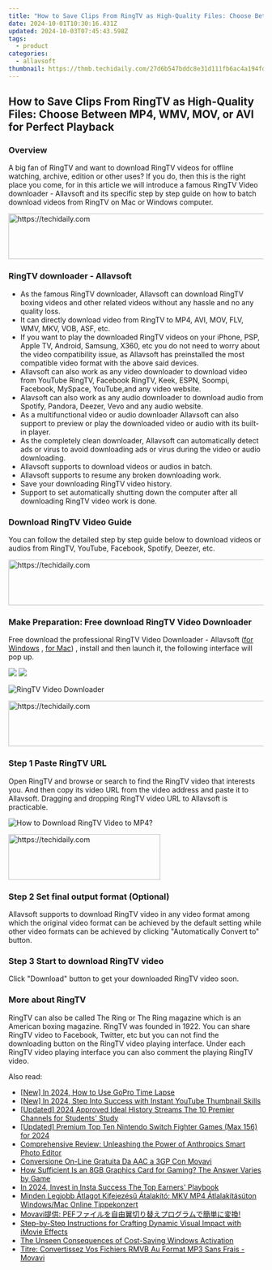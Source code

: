 ```yaml
---
title: "How to Save Clips From RingTV as High-Quality Files: Choose Between MP4, WMV, MOV, or AVI for Perfect Playback"
date: 2024-10-01T10:30:16.431Z
updated: 2024-10-03T07:45:43.598Z
tags:
  - product
categories:
  - allavsoft
thumbnail: https://thmb.techidaily.com/27d6b547bddc8e31d111fb6ac4a194fdf9932bb9effb0d2c901c0f3a526ef8b0.jpg
---
```


## How to Save Clips From RingTV as High-Quality Files: Choose Between MP4, WMV, MOV, or AVI for Perfect Playback

### Overview

A big fan of RingTV and want to download RingTV videos for offline watching, archive, edition or other uses? If you do, then this is the right place you come, for in this article we will introduce a famous RingTV Video downloader - Allavsoft and its specific step by step guide on how to batch download videos from RingTV on Mac or Windows computer.

<!-- affiliate ads begin -->
<a href="https://ursime.pxf.io/c/5597632/2136536/16384" target="_top" id="2136536">
  <img src="//a.impactradius-go.com/display-ad/16384-2136536" border="0" alt="https://techidaily.com" width="728" height="90"/>
</a>
<img height="0" width="0" src="https://ursime.pxf.io/i/5597632/2136536/16384" style="position:absolute;visibility:hidden;" border="0" />
<!-- affiliate ads end -->

### RingTV downloader - Allavsoft

* As the famous RingTV downloader, Allavsoft can download RingTV boxing videos and other related videos without any hassle and no any quality loss.
* It can directly download video from RingTV to MP4, AVI, MOV, FLV, WMV, MKV, VOB, ASF, etc.
* If you want to play the downloaded RingTV videos on your iPhone, PSP, Apple TV, Android, Samsung, X360, etc you do not need to worry about the video compatibility issue, as Allavsoft has preinstalled the most compatible video format with the above said devices.
* Allavsoft can also work as any video downloader to download video from YouTube RingTV, Facebook RingTV, Keek, ESPN, Soompi, Facebook, MySpace, YouTube,and any video website.
* Alavsoft can also work as any audio downloader to download audio from Spotify, Pandora, Deezer, Vevo and any audio website.
* As a multifunctional video or audio downloader Allavsoft can also support to preview or play the downloaded video or audio with its built-in player.
* As the completely clean downloader, Allavsoft can automatically detect ads or virus to avoid downloading ads or virus during the video or audio downloading.
* Allavsoft supports to download videos or audios in batch.
* Allavsoft supports to resume any broken downloading work.
* Save your downloading RingTV video history.
* Support to set automatically shutting down the computer after all downloading RingTV video work is done.

### Download RingTV Video Guide

You can follow the detailed step by step guide below to download videos or audios from RingTV, YouTube, Facebook, Spotify, Deezer, etc.

<!-- affiliate ads begin -->
<a href="https://appsumo.8odi.net/c/5597632/2151858/7443" target="_top" id="2151858">
  <img src="//a.impactradius-go.com/display-ad/7443-2151858" border="0" alt="https://techidaily.com" width="600" height="90"/>
</a>
<img height="0" width="0" src="https://appsumo.8odi.net/i/5597632/2151858/7443" style="position:absolute;visibility:hidden;" border="0" />
<!-- affiliate ads end -->

### Make Preparation: Free download RingTV Video Downloader

Free download the professional RingTV Video Downloader - Allavsoft ([for Windows](https://tools.techidaily.com/allavsoft/products/) , [for Mac](https://tools.techidaily.com/allavsoft/products/)) , install and then launch it, the following interface will pop up.

[![](https://www.allavsoft.com/how-to/../images/how-to/free-download-win.jpg)](https://tools.techidaily.com/allavsoft/products/) [![](https://www.allavsoft.com/how-to/../images/how-to/free-download-mac.jpg)](https://tools.techidaily.com/allavsoft/products/)

![RingTV Video Downloader](https://www.allavsoft.com/how-to/../images/allavsoft/screen-shot-600.jpg)

<!-- affiliate ads begin -->
<a href="https://unicoeye.pxf.io/c/5597632/2134498/18498" target="_top" id="2134498">
  <img src="//a.impactradius-go.com/display-ad/18498-2134498" border="0" alt="https://techidaily.com" width="720" height="90"/>
</a>
<img height="0" width="0" src="https://unicoeye.pxf.io/i/5597632/2134498/18498" style="position:absolute;visibility:hidden;" border="0" />
<!-- affiliate ads end -->

### Step 1 Paste RingTV URL

Open RingTV and browse or search to find the RingTV video that interests you. And then copy its video URL from the video address and paste it to Allavsoft. Dragging and dropping RingTV video URL to Allavsoft is practicable.

![How to Download RingTV Video to MP4?](https://www.allavsoft.com/how-to/../images/how-to/download-rtmp-video/download-rtmp-video.jpg)

<!-- affiliate ads begin -->
<a href="https://laganoo.pxf.io/c/5597632/1528689/16446" target="_top" id="1528689">
  <img src="//a.impactradius-go.com/display-ad/16446-1528689" border="0" alt="https://techidaily.com" width="300" height="90"/>
</a>
<img height="0" width="0" src="https://laganoo.pxf.io/i/5597632/1528689/16446" style="position:absolute;visibility:hidden;" border="0" />
<!-- affiliate ads end -->

### Step 2 Set final output format (Optional)

Allavsoft supports to download RingTV video in any video format among which the original video format can be achieved by the default setting while other video formats can be achieved by clicking "Automatically Convert to" button.

### Step 3 Start to download RingTV video

Click "Download" button to get your downloaded RingTV video soon.

### More about RingTV

RingTV can also be called The Ring or The Ring magazine which is an American boxing magazine. RingTV was founded in 1922\. You can share RingTV video to Facebook, Twitter, etc but you can not find the downloading button on the RingTV video playing interface. Under each RingTV video playing interface you can also comment the playing RingTV video.

<ins class="adsbygoogle"
     style="display:block"
     data-ad-format="autorelaxed"
     data-ad-client="ca-pub-7571918770474297"
     data-ad-slot="1223367746"></ins>

<ins class="adsbygoogle"
     style="display:block"
     data-ad-client="ca-pub-7571918770474297"
     data-ad-slot="8358498916"
     data-ad-format="auto"
     data-full-width-responsive="true"></ins>

<span class="atpl-alsoreadstyle">Also read:</span>
<div><ul>
<li><a href="https://article-helps.techidaily.com/new-in-2024-how-to-use-gopro-time-lapse/"><u>[New] In 2024, How to Use GoPro Time Lapse</u></a></li>
<li><a href="https://youtube-blog.techidaily.com/n-2024-step-into-success-with-instant-youtube-thumbnail-skills/"><u>[New] In 2024, Step Into Success with Instant YouTube Thumbnail Skills</u></a></li>
<li><a href="https://youtube-tips.techidaily.com/ed-2024-approved-ideal-history-streams-the-10-premier-channels-for-students-study/"><u>[Updated] 2024 Approved Ideal History Streams The 10 Premier Channels for Students' Study</u></a></li>
<li><a href="https://video-capture.techidaily.com/updated-premium-top-ten-nintendo-switch-fighter-games-max-156-for-2024/"><u>[Updated] Premium Top Ten Nintendo Switch Fighter Games (Max 156) for 2024</u></a></li>
<li><a href="https://buynow-tips.techidaily.com/comprehensive-review-unleashing-the-power-of-anthropics-smart-photo-editor/"><u>Comprehensive Review: Unleashing the Power of Anthropics Smart Photo Editor</u></a></li>
<li><a href="https://win-tricks.techidaily.com/conversione-on-line-gratuita-da-aac-a-3gp-con-movavi/"><u>Conversione On-Line Gratuita Da AAC a 3GP Con Movavi</u></a></li>
<li><a href="https://hardware-updates.techidaily.com/how-sufficient-is-an-8gb-graphics-card-for-gaming-the-answer-varies-by-game/"><u>How Sufficient Is an 8GB Graphics Card for Gaming? The Answer Varies by Game</u></a></li>
<li><a href="https://instagram-video-recordings.techidaily.com/in-2024-invest-in-insta-success-the-top-earners-playbook/"><u>In 2024, Invest in Insta Success The Top Earners' Playbook</u></a></li>
<li><a href="https://win-tricks.techidaily.com/minden-legjobb-atlagot-kifejezesu-atalakito-mkv-mp4-atlalakitasuton-windowsmac-online-tippekonzert/"><u>Minden Legjobb Átlagot Kifejezésű Átalakító: MKV MP4 Átlalakításúton Windows/Mac Online Tippekonzert</u></a></li>
<li><a href="https://win-tricks.techidaily.com/movavi-pef/"><u>Movavi提供: PEFファイルを自由翼切り替えプログラムで簡単に変換!</u></a></li>
<li><a href="https://win-tricks.techidaily.com/step-by-step-instructions-for-crafting-dynamic-visual-impact-with-imovie-effects/"><u>Step-by-Step Instructions for Crafting Dynamic Visual Impact with iMovie Effects</u></a></li>
<li><a href="https://windows11.techidaily.com/the-unseen-consequences-of-cost-saving-windows-activation/"><u>The Unseen Consequences of Cost-Saving Windows Activation</u></a></li>
<li><a href="https://win-tricks.techidaily.com/titre-convertissez-vos-fichiers-rmvb-au-format-mp3-sans-frais-movavi/"><u>Titre: Convertissez Vos Fichiers RMVB Au Format MP3 Sans Frais - Movavi</u></a></li>
</ul></div>

